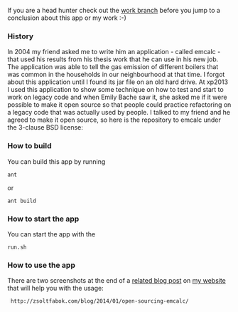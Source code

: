 If you are a head hunter check out the [work branch][1] before you jump to a conclusion about this app or my work :-)

### History

In 2004 my friend asked me to write him an application - called emcalc - that used his results from his thesis work that he can use in his new job. The application was able to tell the gas emission of different boilers that was common in the households in our neighbourhood at that time. I forgot about this application until I found its jar file on an old hard drive. At xp2013 I used this application to show some technique on how to test and start to work on legacy code and when Emily Bache saw it, she asked me if it were possible to make it open source so that people could practice refactoring on a legacy code that was actually used by people. I talked to my friend and he agreed to make it open source, so here is the repository to emcalc under the 3-clause BSD license:

### How to build

You can build this app by running

    ant

or

    ant build

### How to start the app

You can start the app with the

    run.sh

### How to use the app

There are two screenshots at the end of a [related blog post][2] on [my website][3] that will help you with the usage:

     http://zsoltfabok.com/blog/2014/01/open-sourcing-emcalc/

[1]: https://github.com/ZsoltFabok/emcalc/tree/work
[2]: http://zsoltfabok.com/blog/2014/01/open-sourcing-emcalc/
[3]: http://zsoltfabok.com/

